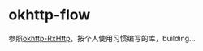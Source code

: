 # okhttp-flow

参照[okhttp-RxHttp](https://github.com/liujingxing/okhttp-RxHttp)，按个人使用习惯编写的库，building...
